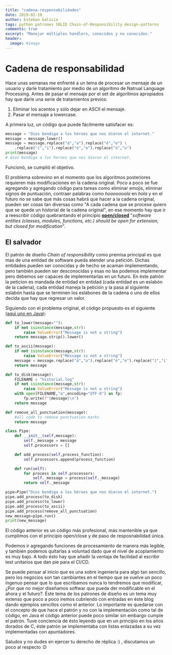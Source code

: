 ```yaml
---
title: "cadena-responsabilidades"
date: 2019-02-10
author: Esteban Galicia
tags: python patrones SOLID Chain-of-Responsibility design-patterns
comments: true
excerpt: "Manejar múltiples handlers, conocidos y no conocidos."
header:
  image: #image
---
```


# Cadena de responsabilidad

Hace unas semanas me enfrenté a un tema de procesar un mensaje de un usuario y darle tratamiento por medio de un algoritmo de Natrual Language Processing. Antes de pasar el mensaje por el set de algoritmos apropiados hay que darle una serie de tratamientos previos:

 1. Eliminar los acentos y sólo dejar en ASCII el mensaje.
 2. Pasar el mensaje a lowercase.

A primera luz, un código que puede fácilmente satisfacer es:
```python
message = "Dios bendiga a los héroes que nos dieron el internet."
message = message.lower()
message = message.replace("á","a").replace("é","e") \
    .replace("í","i").replace("ó","o").replace("ú","u")
print(message)
# dios bendiga a los heroes que nos dieron el internet.
```
Funcionó, se cumplió el objetivo.

El problema sobrevino en el momento que los algoritmos posteriores requieren más modificaciones en la cadena original.
Poco a poco se fue agregando y agregando código para tareas como eliminar emojis, eliminar signos de puntuación, contraer palabras como *hooooooola* en *hola* y en el futuro no se sabe que más cosas habrá que hacer a la cadena original, pueden ser cosas tan diversas como "A cada cadena que se procese quiero que se quede un historial de la cadena original", en ese momento hay que ir a reescribir código quebrantando el principio [****open/closed****](https://en.wikipedia.org/wiki/Open–closed_principle) "_software entities (classes, modules, functions, etc.) should be open for extension, but closed for modification_".

## El salvador

El patrón de diseño *Chain of responsibility* como premisa principal es que mas de una entidad de software pueda atender una petición. Dichas entidades pueden ser conocidas y de hecho se acaman implementando, pero también pueden ser desconocidas y esas no las podemos implementar pero debemos ser capaces de implementarlas en un futuro.
En éste patrón la peticion es mandada de entidad en entidad (cada entidad es un eslabón de la cadena), cada entidad maneja la petición y la pasa al siguiente eslabón hasta que se terminen los eslabones de la cadena o uno de ellos decida que hay que regresar un valor.


Siguiendo con el problema original, el código propuesto es el siguiente [(aquí uno en Java)](https://www.tutorialspoint.com/design_pattern/chain_of_responsibility_pattern.htm):

```python
def to_lower(message=""):
    if not isinstance(message,str):
        raise ValueError("Message is not a string")
    return message.strip().lower()

def to_ascii(message):
    if not isinstance(message,str):
        raise ValueError("Message is not a string")
    message = message.replace("á","a").replace("é","e").replace("í","i").replace("ó","o").replace("ú","u")
    return message

def to_disk(message):
    FILENAME = "historial.log"
    if not isinstance(message,str):
        raise ValueError("Message is not a string")
    with open(FILENAME,"a",encoding="UTF-8") as fp:
        fp.write(f"{message}\n")
    return message

def remove_all_punctuation(message):
    #all code to remove punctuation marks
    return message

class Pipe:
    def __init__(self,message):
        self._message = message
        self.processors = []

    def add_process(self,process_function):
        self.processors.append(process_function)

    def run(self):
        for process in self.processors:
            self._message = process(self._message)
        return self._message

pipe=Pipe("Dios bendiga a los héroes que nos dieron el internet.")
pipe.add_process(to_disk)
pipe.add_process(to_lower)
pipe.add_process(to_ascii)
pipe.add_process(remove_all_punctuation)
new_message=pipe.run()
print(new_message)

```
El código anterior es un código más profesional, más mantenible ya que cumplimos con el principio open/close y de paso de resposnabilidad única.

Podemos ir agregando funciones de procesamiento de manera más legible, y también podemos quitarlas a voluntad dado que el nivel de acoplamiento es muy bajo. A todo ésto hay que añadir la ventaja de facilidad al escribir test unitarios que dan pie para el CI/CD.

Se puede pensar al inicio que es una sobre ingeniería para algo tan sencillo, pero los negocios son tan cambiantes en el tiempo que se vuelve un poco ingenuo pensar que lo que escribamos nunca lo tendremos que modificar, ¿Por que no mejor diseñamos softwar que pueda der modificable en el ahora y el futuro?. Éste tema de los patrones de diseño es un tema muy extenso que poco a poco iremos cubriendo con entradas en éste blog dando ejemplos sencillos como el anterior.
Lo importante es quedarse con el concepto de que hace el patrón y no con la implementación como tal de código, en Java el código anterior puede poco similar sin embargo cumple el patrón. Tuve conciencia de ésto leyendo que en un principio en los años dorados de C, éste patrón se implementaba con listas enlazadas a su vez implementadas con apuntadores.

Saludos y no dudes en ejercer tu derecho de réplica :) , discutamos un poco al respecto :D
